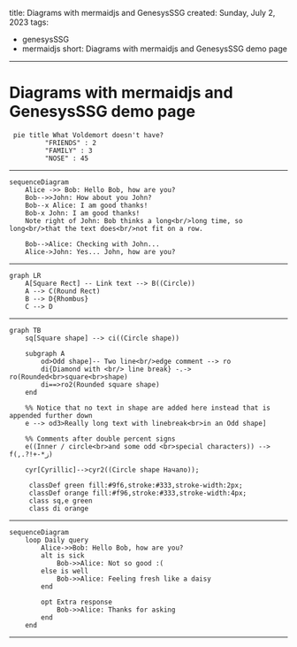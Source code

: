 title: Diagrams with mermaidjs and GenesysSSG
created: Sunday, July 2, 2023
tags:
  - genesysSSG
  - mermaidjs
short: Diagrams with mermaidjs and GenesysSSG demo page
---
# Diagrams with mermaidjs and GenesysSSG demo page



```mermaid
 pie title What Voldemort doesn't have?
         "FRIENDS" : 2
         "FAMILY" : 3
         "NOSE" : 45
```
<hr>




```mermaid
sequenceDiagram
    Alice ->> Bob: Hello Bob, how are you?
    Bob-->>John: How about you John?
    Bob--x Alice: I am good thanks!
    Bob-x John: I am good thanks!
    Note right of John: Bob thinks a long<br/>long time, so long<br/>that the text does<br/>not fit on a row.

    Bob-->Alice: Checking with John...
    Alice->John: Yes... John, how are you?
```



<hr>


```mermaid
graph LR
    A[Square Rect] -- Link text --> B((Circle))
    A --> C(Round Rect)
    B --> D{Rhombus}
    C --> D
```



<hr>


```mermaid
graph TB
    sq[Square shape] --> ci((Circle shape))

    subgraph A
        od>Odd shape]-- Two line<br/>edge comment --> ro
        di{Diamond with <br/> line break} -.-> ro(Rounded<br>square<br>shape)
        di==>ro2(Rounded square shape)
    end

    %% Notice that no text in shape are added here instead that is appended further down
    e --> od3>Really long text with linebreak<br>in an Odd shape]

    %% Comments after double percent signs
    e((Inner / circle<br>and some odd <br>special characters)) --> f(,.?!+-*ز)

    cyr[Cyrillic]-->cyr2((Circle shape Начало));

     classDef green fill:#9f6,stroke:#333,stroke-width:2px;
     classDef orange fill:#f96,stroke:#333,stroke-width:4px;
     class sq,e green
     class di orange
```

<hr>



```mermaid
sequenceDiagram
    loop Daily query
        Alice->>Bob: Hello Bob, how are you?
        alt is sick
            Bob->>Alice: Not so good :(
        else is well
            Bob->>Alice: Feeling fresh like a daisy
        end

        opt Extra response
            Bob->>Alice: Thanks for asking
        end
    end
```

<hr>

<script type="module">
  import mermaid from 'https://cdn.jsdelivr.net/npm/mermaid@10/dist/mermaid.esm.min.mjs';

  mermaid.initialize({
  securityLevel: 'loose',
});

</script>
